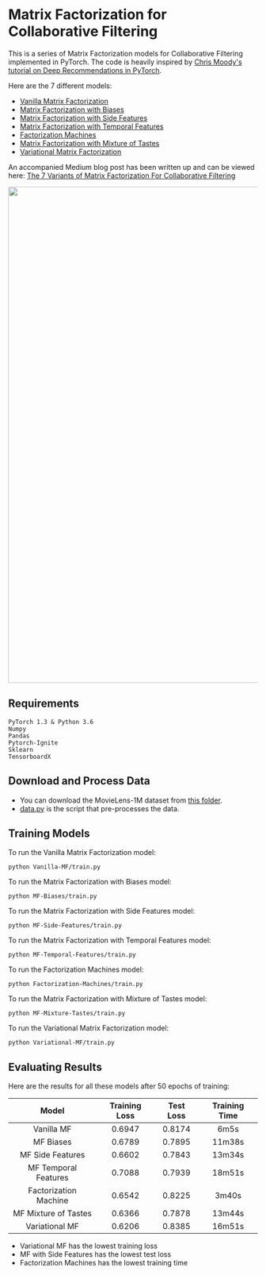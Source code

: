 # Matrix Factorization for Collaborative Filtering

This is a series of Matrix Factorization models for Collaborative Filtering implemented in PyTorch.
The code is heavily inspired by [Chris Moody's tutorial on Deep Recommendations in PyTorch](https://docs.google.com/presentation/d/1gv7osHoSX8CHf0uzKSqOlxmmAvPPdmstL0nrZHWiHQM/edit#slide=id.p).

Here are the 7 different models:

* [Vanilla Matrix Factorization](https://github.com/khanhnamle1994/MetaRec/tree/master/Matrix-Factorization-Experiments/Vanilla-MF)
* [Matrix Factorization with Biases](https://github.com/khanhnamle1994/MetaRec/tree/master/Matrix-Factorization-Experiments/MF-Biases)
* [Matrix Factorization with Side Features](https://github.com/khanhnamle1994/MetaRec/tree/master/Matrix-Factorization-Experiments/MF-Side-Features)
* [Matrix Factorization with Temporal Features](https://github.com/khanhnamle1994/MetaRec/tree/master/Matrix-Factorization-Experiments/MF-Temporal-Features)
* [Factorization Machines](https://github.com/khanhnamle1994/MetaRec/tree/master/Matrix-Factorization-Experiments/Factorization-Machines)
* [Matrix Factorization with Mixture of Tastes](https://github.com/khanhnamle1994/MetaRec/tree/master/Matrix-Factorization-Experiments/MF-Mixture-Tastes)
* [Variational Matrix Factorization](https://github.com/khanhnamle1994/MetaRec/tree/master/Matrix-Factorization-Experiments/Variational-MF)

An accompanied Medium blog post has been written up and can be viewed here: [The 7 Variants of Matrix Factorization For Collaborative Filtering](https://towardsdatascience.com/recsys-series-part-4-the-7-variants-of-matrix-factorization-for-collaborative-filtering-368754e4fab5)

<img src="https://miro.medium.com/max/4800/1*b4M7o7W8bfRRxdMxtFoVBQ.png" width="1000">

## Requirements
```
PyTorch 1.3 & Python 3.6
Numpy
Pandas
Pytorch-Ignite
Sklearn
TensorboardX
```

## Download and Process Data
* You can download the MovieLens-1M dataset from [this folder](https://github.com/khanhnamle1994/MetaRec/tree/master/ml-1m).
* [data.py](https://github.com/khanhnamle1994/MetaRec/blob/master/Matrix-Factorization-Experiments/data.py) is the script that pre-processes the data.

## Training Models

To run the Vanilla Matrix Factorization model:

```
python Vanilla-MF/train.py
```

To run the Matrix Factorization with Biases model:

```
python MF-Biases/train.py
```

To run the Matrix Factorization with Side Features model:

```
python MF-Side-Features/train.py
```

To run the Matrix Factorization with Temporal Features model:

```
python MF-Temporal-Features/train.py
```

To run the Factorization Machines model:

```
python Factorization-Machines/train.py
```

To run the Matrix Factorization with Mixture of Tastes model:

```
python MF-Mixture-Tastes/train.py
```

To run the Variational Matrix Factorization model:

```
python Variational-MF/train.py
```

## Evaluating Results

Here are the results for all these models after 50 epochs of training:

|         Model         | Training Loss |   Test Loss   | Training Time |
|:---------------------:|:-------------:|:-------------:|:-------------:|
|       Vanilla MF      |     0.6947    |     0.8174    |     6m5s      |
|       MF Biases       |     0.6789    |     0.7895    |     11m38s    |
|    MF Side Features   |     0.6602    |     0.7843    |     13m34s    |
|  MF Temporal Features |     0.7088    |     0.7939    |     18m51s    |
| Factorization Machine |     0.6542    |     0.8225    |     3m40s     |
|  MF Mixture of Tastes |     0.6366    |     0.7878    |     13m44s    |
|     Variational MF    |     0.6206    |     0.8385    |     16m51s    |

* Variational MF has the lowest training loss
* MF with Side Features has the lowest test loss
* Factorization Machines has the lowest training time